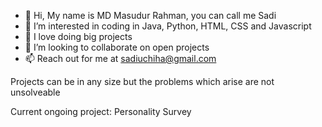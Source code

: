 - 👋 Hi, My name is MD Masudur Rahman, you can call me Sadi
- 👀 I’m interested in coding in Java, Python, HTML, CSS and Javascript  
- 🌱 I love doing big projects
- 💞️ I’m looking to collaborate on open projects
- 📫 Reach out for me at sadiuchiha@gmail.com

Projects can be in any size but the problems which arise are not unsolveable

Current ongoing project: Personality Survey


